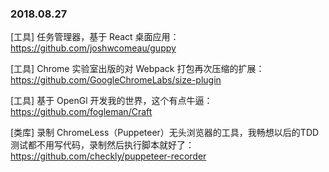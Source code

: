 ### 2018.08.27

[工具] 任务管理器，基于 React 桌面应用：<https://github.com/joshwcomeau/guppy>

[工具] Chrome 实验室出版的对 Webpack 打包再次压缩的扩展：<https://github.com/GoogleChromeLabs/size-plugin>

[工具] 基于 OpenGl 开发我的世界，这个有点牛逼：<https://github.com/fogleman/Craft>

[类库] 录制 ChromeLess（Puppeteer）无头浏览器的工具，我畅想以后的TDD测试都不用写代码，录制然后执行脚本就好了：<https://github.com/checkly/puppeteer-recorder>
